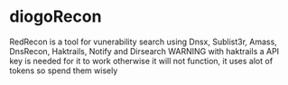 # diogoRecon
RedRecon is a tool for vunerability search using Dnsx, Sublist3r, Amass, DnsRecon, Haktrails, Notify and Dirsearch
WARNING with haktrails a API key is needed for it to work otherwise it will not function, it uses alot of tokens so spend them wisely
